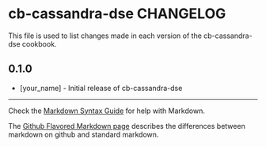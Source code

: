 cb-cassandra-dse CHANGELOG
==========================

This file is used to list changes made in each version of the cb-cassandra-dse cookbook.

0.1.0
-----
- [your_name] - Initial release of cb-cassandra-dse

- - -
Check the [Markdown Syntax Guide](http://daringfireball.net/projects/markdown/syntax) for help with Markdown.

The [Github Flavored Markdown page](http://github.github.com/github-flavored-markdown/) describes the differences between markdown on github and standard markdown.
